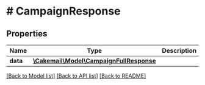 # # CampaignResponse

## Properties

Name | Type | Description | Notes
------------ | ------------- | ------------- | -------------
**data** | [**\Cakemail\Model\CampaignFullResponse**](CampaignFullResponse.md) |  | 

[[Back to Model list]](../../README.md#documentation-for-models) [[Back to API list]](../../README.md#documentation-for-api-endpoints) [[Back to README]](../../README.md)


